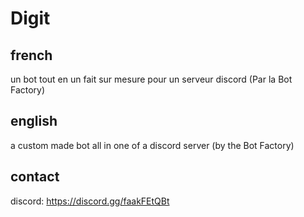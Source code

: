 # Digit

## french

un bot tout en un fait sur mesure pour un serveur discord (Par la Bot Factory)

## english

a custom made bot all in one of a discord server (by the Bot Factory)

## contact

discord: https://discord.gg/faakFEtQBt

